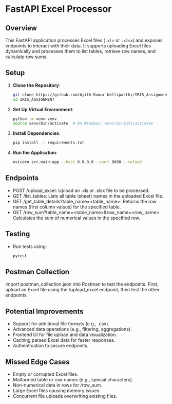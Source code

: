 # FastAPI Excel Processor

## Overview
This FastAPI application processes Excel files (`.xls` or `.xlsx`) and exposes endpoints to interact with their data. It supports uploading Excel files dynamically and processes them to list tables, retrieve row names, and calculate row sums.

## Setup
1. **Clone the Repository**:
   ```bash
   git clone https://github.com/Ajith-Kumar-Nelliparthi/IRIS_Assignment.git
   cd IRIS_ASSIGNMENT

2. **Set Up Virtual Environment**:
   ```bash
   python -m venv venv
   source venv/bin/activate  # On Windows: venv\Scripts\activate

3. **Install Dependencies**:
   ```bash
   pip install -r requirements.txt

4. **Run the Application**:
   ```bash
   uvicorn src.main:app --host 0.0.0.0 --port 9090 --reload

## Endpoints
- POST /upload_excel: Upload an .xls or .xlsx file to be processed.
- GET /list_tables: Lists all table (sheet) names in the uploaded Excel file.
- GET /get_table_details?table_name=<table_name>: Returns the row names (first column values) for the specified table.
- GET /row_sum?table_name=<table_name>&row_name=<row_name>: Calculates the sum of numerical values in the specified row.

## Testing
- Run tests using:
   ```bash
   pytest

## Postman Collection
Import postman_collection.json into Postman to test the endpoints. First, upload an Excel file using the /upload_excel endpoint, then test the other endpoints.

## Potential Improvements
- Support for additional file formats (e.g., .csv).
- Advanced data operations (e.g., filtering, aggregations).
- Frontend UI for file upload and data visualization.
- Caching parsed Excel data for faster responses.
- Authentication to secure endpoints.

## Missed Edge Cases
- Empty or corrupted Excel files.
- Malformed table or row names (e.g., special characters).
- Non-numerical data in rows for /row_sum.
- Large Excel files causing memory issues.
- Concurrent file uploads overwriting existing files.




